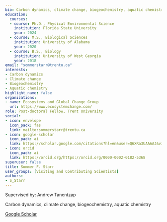 ```yaml
--- 
bio: Carbon dynamics, climate change, biogeochemistry, aquatic chemistry
education:
  courses:
  - course: Ph.D., Physical Environmental Science
    institution: Florida State University
    year: 2024
  - course: M.S., Biological Sciences
    institution: University of Alabama
    year: 2020
  - course: B.S., Biology
    institution: University of West Georgia
    year: 2018
email: "sommerstarr@trentu.ca"
interests:
- Carbon dynamics
- Climate change
- Biogeochemistry
- Aquatic chemistry
highlight_name: false
organizations:
- name: Ecosystems and Global Change Group
  url: https://www.ecosystemchange.com/
role: Post-doctoral Fellow, Trent University
social:
- icon: envelope
  icon_pack: fas
  link: mailto:sommerstarr@trentu.ca
- icon: google-scholar
  icon_pack: ai
  link: https://scholar.google.com/citations?hl=en&user=Q6XRa3UAAAAJ&view_op=list_works&gmla=ALUCkoVw8hAlpL8vponkXkC0_ROluVbfYrr5CuA0pUGR9pdb7GQRB7mzjRCUft2ssEioIJ-i6uSCHAf6KVEcDWh0
- icon: orcid
  icon_pack: ai
  link: https://orcid.org/https://orcid.org/0000-0002-0182-5368
superuser: false
title: Sommer F. Starr
user_groups: [Visiting and Contributing Scientists]
authors:
- S_Starr
---
```


Supervised by: Andrew Tanentzap



Carbon dynamics, climate change, biogeochemistry, aquatic chemistry



[Google Scholar](https://scholar.google.com/citations?hl=en&user=Q6XRa3UAAAAJ&view_op=list_works&gmla=ALUCkoVw8hAlpL8vponkXkC0_ROluVbfYrr5CuA0pUGR9pdb7GQRB7mzjRCUft2ssEioIJ-i6uSCHAf6KVEcDWh0)
